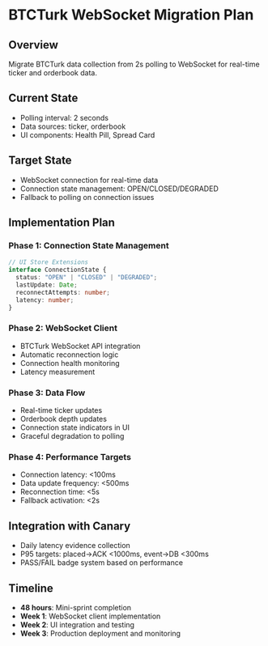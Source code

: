 # BTCTurk WebSocket Migration Plan

## Overview

Migrate BTCTurk data collection from 2s polling to WebSocket for real-time ticker and orderbook data.

## Current State

- Polling interval: 2 seconds
- Data sources: ticker, orderbook
- UI components: Health Pill, Spread Card

## Target State

- WebSocket connection for real-time data
- Connection state management: OPEN/CLOSED/DEGRADED
- Fallback to polling on connection issues

## Implementation Plan

### Phase 1: Connection State Management

```typescript
// UI Store Extensions
interface ConnectionState {
  status: "OPEN" | "CLOSED" | "DEGRADED";
  lastUpdate: Date;
  reconnectAttempts: number;
  latency: number;
}
```

### Phase 2: WebSocket Client

- BTCTurk WebSocket API integration
- Automatic reconnection logic
- Connection health monitoring
- Latency measurement

### Phase 3: Data Flow

- Real-time ticker updates
- Orderbook depth updates
- Connection state indicators in UI
- Graceful degradation to polling

### Phase 4: Performance Targets

- Connection latency: <100ms
- Data update frequency: <500ms
- Reconnection time: <5s
- Fallback activation: <2s

## Integration with Canary

- Daily latency evidence collection
- P95 targets: placed→ACK <1000ms, event→DB <300ms
- PASS/FAIL badge system based on performance

## Timeline

- **48 hours**: Mini-sprint completion
- **Week 1**: WebSocket client implementation
- **Week 2**: UI integration and testing
- **Week 3**: Production deployment and monitoring
